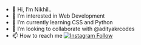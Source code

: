 - 👋 Hi, I’m Nikhil..
- 👀 I’m interested in Web Development
- 🌱 I’m currently learning CSS and Python
- 💞️ I’m looking to collaborate with @adityakrcodes
- 📫 How to reach me 
[![Instagram Follow](https://img.shields.io/badge/IG:-@the_gamernikhil-black?style=flat-square&logo=instagram)](https://www.instagram.com/the_gamernikhil)

<!---
Nikhil-H4WK/Nikhil-H4WK is a ✨ special ✨ repository because its `README.md` (this file) appears on your GitHub profile.
You can click the Preview link to take a look at your changes.
--->
